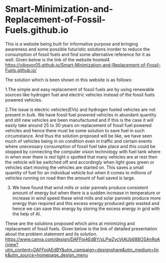 # Smart-Minimization-and-Replacement-of-Fossil-Fuels.github.io
This is a website being built for informative purpose and bringing awareness and some possible futuristic solutions inorder to reduce the consumption of fossil fuels and find some alternative reference for it as well. Given below is the link of the website hosted4
https://vibgyor05.github.io/Smart-Minimization-and-Replacement-of-Fossil-Fuels.github.io/

The solution which is been shown in this website is as follows:

1.The simple and easy replacement of fossil fuels are by using renewable sources like hydrogen fuel and electric vehicles instead of the fossil fuels powered vehicles.

2.The issue is electric vehicles(EVs) and hydrogen fueled vehicles are not present in bulk. We have fossil fuel powered vehicles in abundant quantity and still new       vehicles are been manufactured and if this is the case it will easily take around 25 to 30 years on replacement of fossil fuel powered vehicles and hence there must be some solution to save fuel in such circumstance.
And thus the solution proposed will be like, we have seen much of vehicles being in on condition even in traffic and certain events where unecessary consumption of fossil fuel take place and this could be stopped by connecting the computer vision technology with fuel tank where in when ever there is red light o spotted that many vehicles are at rest then the vehicle will be switched off and accordingly when light goes green or vehicles start moving the vehicles are started on. This saves a small quantity of fuel for an individual vehicle but when it comes to millions of vehicles running on road then the amount of fuel saved is large.

3. We have found that wind mills or solar pannels produce consistent amount of energy but when there is a sudden increase in temperature or increase in wind speed these wind mills and solar pannels produce more energy than required and this excess energy produced gets wasted and hence we can save this energy by storing the excess energy in grid with the help of AI.

These are the solutions proposed which aims at minimizing and replacement of fossil fuels. Given below is the link of detailed presentation about the problem statement and its solution.
https://www.canva.com/design/DAFFpjAEdBY/sLPwZycVtAUb688OSAnRoA/view?utm_content=DAFFpjAEdBY&utm_campaign=designshare&utm_medium=link&utm_source=homepage_design_menu
